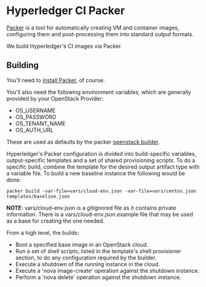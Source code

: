 # Hyperledger CI Packer

[Packer][1] is a tool for automatically creating VM and container images,
configuring them and post-processing them into standard output formats.

We build Hyperledger's CI images via Packer.

## Building

You'll need to [install Packer][2], of course.

You'll also need the following environment variables, which are
generally provided by your OpenStack Provider:

 * OS_USERNAME
 * OS_PASSWORD
 * OS_TENANT_NAME
 * OS_AUTH_URL

These are used as defaults by the packer [openstack builder][3].

Hyperledger's Packer configuration is divided into build-specific variables,
output-specific templates and a set of shared provisioning scripts. To do a
specific build, combine the template for the desired output artifact type with
a variable file. To build a new baseline instance the following would be done:

```
packer build -var-file=vars/cloud-env.json -var-file=vars/centos.json templates/baseline.json
```

**NOTE:** vars/cloud-env.json is a gitignored file as it contains private
information. There is a vars/cloud-env.json.example file that may be used as a
base for creating the one needed.

From a high level, the builds:

* Boot a specified base image in an OpenStack cloud.
* Run a set of shell scripts, listed in the template's shell provisioner
  section, to do any configuration required by the builder.
* Execute a shutdown of the running instance in the cloud.
* Execute a 'nova image-create' operation against the shutdown instance.
* Perform a 'nova delete' operation against the shutdown instance.

[1]: https://www.packer.io/
[2]: https://www.packer.io/intro/getting-started/setup.html
[3]: https://www.packer.io/docs/builders/openstack.html
